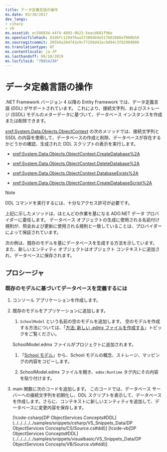 ```yaml
---
title: データ定義言語の操作
ms.date: 03/30/2017
dev_langs:
- csharp
- vb
ms.assetid: ec50083d-44f4-4093-9b23-5eacd601f96e
ms.openlocfilehash: 83d6fc1294f6aa37389db9e517b02866ef000b50
ms.sourcegitcommit: 205b9a204742e9c77256d43ac9d94c3f82909808
ms.translationtype: HT
ms.contentlocale: ja-JP
ms.lasthandoff: 09/10/2019
ms.locfileid: "70854230"
---
```

# <a name="working-with-data-definition-language"></a>データ定義言語の操作
.NET Framework バージョン 4 以降の Entity Framework では、データ定義言語 (DDL) がサポートされています。 これにより、接続文字列、およびストレージ (SSDL) モデルのメターデータに基づいて、データベース インスタンスを作成または削除できます。  
  
 <xref:System.Data.Objects.ObjectContext> の次のメソッドでは、接続文字列と SSDL の内容を使用して、データベースの作成と削除、データベースが存在するかどうかの確認、生成された DDL スクリプトの表示を実行します。  
  
- <xref:System.Data.Objects.ObjectContext.CreateDatabase%2A>  
  
- <xref:System.Data.Objects.ObjectContext.DeleteDatabase%2A>  
  
- <xref:System.Data.Objects.ObjectContext.DatabaseExists%2A>  
  
- <xref:System.Data.Objects.ObjectContext.CreateDatabaseScript%2A>  
  
> [!NOTE]
> DDL コマンドを実行するには、十分なアクセス許可が必要です。  
  
 上記に示したメソッドは、ほとんどの作業を基になる ADO.NET データ プロバイダーに委任します。 データベース オブジェクトの生成に使用される名前付け規則が、照会および更新に使用される規則と一致していることは、プロバイダーによって保証されています。  
  
 次の例は、既存のモデルを基にデータベースを生成する方法を示しています。 また、新しいエンティティ オブジェクトはオブジェクト コンテキストに追加され、データベースに保存されます。  
  
## <a name="procedures"></a>プロシージャ  
  
### <a name="to-define-a-database-based-on-the-existing-model"></a>既存のモデルに基づいてデータベースを定義するには  
  
1. コンソール アプリケーションを作成します。  
  
2. 既存のモデルをアプリケーションに追加します。  
  
    1. `SchoolModel` という名前の空のモデルを追加します。 空のモデルを作成する方法については、「[方法: 新しい .edmx ファイルを作成する](https://docs.microsoft.com/previous-versions/dotnet/netframework-4.0/cc716703(v=vs.100))」トピックをご覧ください。  
  
     SchoolModel.edmx ファイルがプロジェクトに追加されます。  
  
    1. 「[School モデル](https://docs.microsoft.com/previous-versions/dotnet/netframework-4.0/bb896300(v=vs.100))」から、School モデルの概念、ストレージ、マッピングの内容をコピーします。  
  
    2. SchoolModel.edmx ファイルを開き、`edmx:Runtime` タグ内にその内容を貼り付けます。  
  
3. main 関数に次のコードを追加します。 このコードでは、データベース サーバーへの接続文字列を初期化し、DDL スクリプトを表示して、データベースを作成します。さらに、コンテキストに新しいエンティティを追加して、データベースに変更内容を保存します。  
  
     [!code-csharp[DP ObjectServices Concepts#DDL](../../../../../samples/snippets/csharp/VS_Snippets_Data/DP ObjectServices Concepts/CS/Source.cs#ddl)]
     [!code-vb[DP ObjectServices Concepts#DDL](../../../../../samples/snippets/visualbasic/VS_Snippets_Data/DP ObjectServices Concepts/VB/Source.vb#ddl)]
